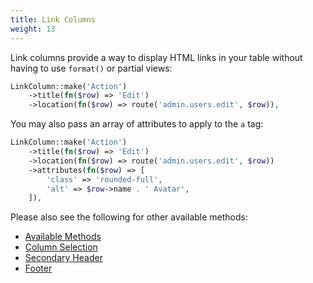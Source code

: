 ```yaml
---
title: Link Columns
weight: 13
---
```


Link columns provide a way to display HTML links in your table without having to use `format()` or partial views:

```php
LinkColumn::make('Action')
    ->title(fn($row) => 'Edit')
    ->location(fn($row) => route('admin.users.edit', $row)),
```

You may also pass an array of attributes to apply to the `a` tag:

```php
LinkColumn::make('Action')
    ->title(fn($row) => 'Edit')
    ->location(fn($row) => route('admin.users.edit', $row))
    ->attributes(fn($row) => [
        'class' => 'rounded-full',
        'alt' => $row->name . ' Avatar',
    ]),
```

Please also see the following for other available methods:

- [Available Methods](/tables/columns/available-methods)
- [Column Selection](/tables/columns/column-selection)
- [Secondary Header](/tables/columns/secondary-header)
- [Footer](/tables/columns/footer)
